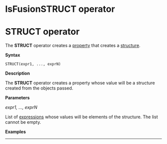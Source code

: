 # lsFusionSTRUCT operator

# STRUCT operator

The **STRUCT** operator creates a [property](lsFusionProperties.md) that creates a [structure](lsFusionStructure_operations_STRUCT_.md).

**Syntax**

    STRUCT(expr1, ..., exprN)   

**Description**

The **STRUCT** operator creates a property whose value will be a structure created from the objects passed. 

**Parameters**

*expr1, ..., exprN*

List of [expressions](lsFusionExpression.md) whose values will be elements of the structure. The list cannot be empty.

**Examples**

****



  
